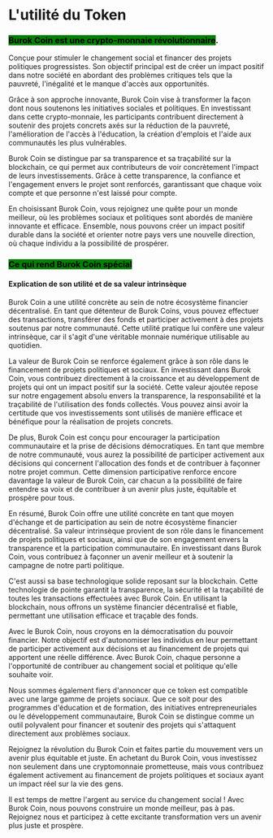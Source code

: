 # L'utilité du Token

### <mark style="background-color:green;">Burok Coin est une crypto-monnaie révolutionnaire</mark>.

&#x20;Conçue pour stimuler le changement social et financer des projets politiques progressistes. Son objectif principal est de créer un impact positif dans notre société en abordant des problèmes critiques tels que la pauvreté, l'inégalité et le manque d'accès aux opportunités.

Grâce à son approche innovante, Burok Coin vise à transformer la façon dont nous soutenons les initiatives sociales et politiques. En investissant dans cette crypto-monnaie, les participants contribuent directement à soutenir des projets concrets axés sur la réduction de la pauvreté, l'amélioration de l'accès à l'éducation, la création d'emplois et l'aide aux communautés les plus vulnérables.

Burok Coin se distingue par sa transparence et sa traçabilité sur la blockchain, ce qui permet aux contributeurs de voir concrètement l'impact de leurs investissements. Grâce à cette transparence, la confiance et l'engagement envers le projet sont renforcés, garantissant que chaque voix compte et que personne n'est laissé pour compte.

En choisissant Burok Coin, vous rejoignez une quête pour un monde meilleur, où les problèmes sociaux et politiques sont abordés de manière innovante et efficace. Ensemble, nous pouvons créer un impact positif durable dans la société et orienter notre pays vers une nouvelle direction, où chaque individu a la possibilité de prospérer.

### <mark style="background-color:green;">Ce qui rend Burok Coin spécial</mark>

#### Explication de son utilité et de sa valeur intrinsèque

Burok Coin a une utilité concrète au sein de notre écosystème financier décentralisé. En tant que détenteur de Burok Coins, vous pouvez effectuer des transactions, transférer des fonds et participer activement à des projets soutenus par notre communauté. Cette utilité pratique lui confère une valeur intrinsèque, car il s'agit d'une véritable monnaie numérique utilisable au quotidien.

La valeur de Burok Coin se renforce également grâce à son rôle dans le financement de projets politiques et sociaux. En investissant dans Burok Coin, vous contribuez directement à la croissance et au développement de projets qui ont un impact positif sur la société. Cette valeur ajoutée repose sur notre engagement absolu envers la transparence, la responsabilité et la traçabilité de l'utilisation des fonds collectés. Vous pouvez ainsi avoir la certitude que vos investissements sont utilisés de manière efficace et bénéfique pour la réalisation de projets concrets.

De plus, Burok Coin est conçu pour encourager la participation communautaire et la prise de décisions démocratiques. En tant que membre de notre communauté, vous aurez la possibilité de participer activement aux décisions qui concernent l'allocation des fonds et de contribuer à façonner notre projet commun. Cette dimension participative renforce encore davantage la valeur de Burok Coin, car chacun a la possibilité de faire entendre sa voix et de contribuer à un avenir plus juste, équitable et prospère pour tous.

En résumé, Burok Coin offre une utilité concrète en tant que moyen d'échange et de participation au sein de notre écosystème financier décentralisé. Sa valeur intrinsèque provient de son rôle dans le financement de projets politiques et sociaux, ainsi que de son engagement envers la transparence et la participation communautaire. En investissant dans Burok Coin, vous contribuez à façonner un avenir meilleur et à soutenir la campagne de notre parti politique.

C'est aussi sa base technologique solide reposant sur la blockchain. Cette technologie de pointe garantit la transparence, la sécurité et la traçabilité de toutes les transactions effectuées avec Burok Coin. En utilisant la blockchain, nous offrons un système financier décentralisé et fiable, permettant une utilisation efficace et traçable des fonds.

Avec le Burok Coin, nous croyons en la démocratisation du pouvoir financier. Notre objectif est d'autonomiser les individus en leur permettant de participer activement aux décisions et au financement de projets qui apportent une réelle différence. Avec Burok Coin, chaque personne a l'opportunité de contribuer au changement social et politique qu'elle souhaite voir.

Nous sommes également fiers d'annoncer que ce token est compatible avec une large gamme de projets sociaux. Que ce soit pour des programmes d'éducation et de formation, des initiatives entrepreneuriales ou le développement communautaire, Burok Coin se distingue comme un outil polyvalent pour financer et soutenir des projets qui s'attaquent directement aux problèmes sociaux.

Rejoignez la révolution du Burok Coin et faites partie du mouvement vers un avenir plus équitable et juste. En achetant du Burok Coin, vous investissez non seulement dans une cryptomonnaie prometteuse, mais vous contribuez également activement au financement de projets politiques et sociaux ayant un impact réel sur la vie des gens.

Il est temps de mettre l'argent au service du changement social ! Avec Burok Coin, nous pouvons construire un monde meilleur, pas à pas. Rejoignez nous et participez à cette excitante transformation vers un avenir plus juste et prospère.
